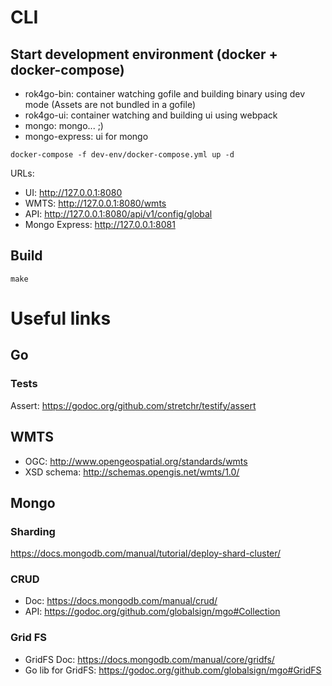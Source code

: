 # CLI

## Start development environment (docker + docker-compose)

* rok4go-bin: container watching gofile and building binary using dev mode (Assets are not bundled in a gofile)
* rok4go-ui: container watching and building ui using webpack
* mongo: mongo... ;)
* mongo-express: ui for mongo

```
docker-compose -f dev-env/docker-compose.yml up -d
```

URLs:

* UI: http://127.0.0.1:8080
* WMTS: http://127.0.0.1:8080/wmts
* API: http://127.0.0.1:8080/api/v1/config/global
* Mongo Express: http://127.0.0.1:8081


## Build

```
make
```

# Useful links

## Go

### Tests

Assert: https://godoc.org/github.com/stretchr/testify/assert

## WMTS

- OGC: http://www.opengeospatial.org/standards/wmts
- XSD schema: http://schemas.opengis.net/wmts/1.0/

## Mongo

### Sharding

https://docs.mongodb.com/manual/tutorial/deploy-shard-cluster/

### CRUD

- Doc: https://docs.mongodb.com/manual/crud/
- API: https://godoc.org/github.com/globalsign/mgo#Collection

### Grid FS

- GridFS Doc: https://docs.mongodb.com/manual/core/gridfs/
- Go lib for GridFS: https://godoc.org/github.com/globalsign/mgo#GridFS